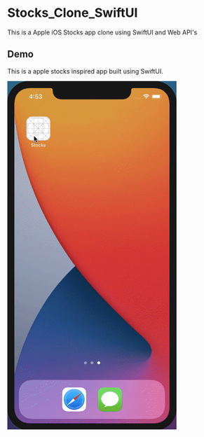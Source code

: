 # Stocks_Clone_SwiftUI
This is a Apple iOS Stocks app clone using SwiftUI and Web API's


## Demo

This is a apple stocks inspired app built using SwiftUI.

![](demo/demo.gif)

